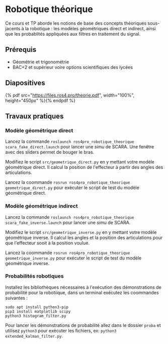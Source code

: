 # Robotique théorique

Ce cours et TP aborde les notions de base des concepts théoriques sous-jacents à la robotique : les modèles géométriques direct et indirect, ainsi que les probablités appliquées aux filtres en traitement du signal.

## Prérequis

* Géométrie et trigonométrie
* BAC+2 et supérieur voire options scientifiques des lycées

## Diapositives

{% pdf src="https://files.ros4.pro/theorie.pdf", width="100%", height="450px" %}{% endpdf %}

## Travaux pratiques 
### Modèle géométrique direct

Lancez la commande `roslaunch ros4pro_robotique_theorique scara_fake_direct.launch` pour lancer une *simu* de SCARA. Une fenêtre avec des sliders permet de bouger le bras.

Modifiez le script `src/geometrique_direct.py` en y mettant votre modèle géométrique direct. Il calcul la position de l'effecteur à partir des angles des articulations.

Lancez la coommande `rosrun ros4pro_robotique_theorique geometrique_direct.py` pour exécuter le script de test du modèle géométrique direct.

### Modèle géométrique indirect

Lancez la commande `roslaunch ros4pro_robotique_theorique scara_fake_inverse.launch` pour lancer une *simu* de SCARA.

Modifiez le script `src/geometrique_inverse.py` en y mettant votre modèle géométrique inverse. Il calcul les angles et la position des articulations pour que l'effecteur sooit à la position voulue.

Lancez la coommande `rosrun ros4pro_robotique_theorique geometrique_inverse.py` pour exécuter le script de test du modèle géométrique inverse.

### Probabilités robotiques
Installez les bibliothèques nécessaires à l'exécution des démonstrations de probabilité pour la robotiique, dans un terminal exécutez les coommandes suivantes :

```
sudo apt install python3-pip
pip3 install matplotlib scipy
python3 histogram_filter.py
```

Pour lancer les démonstrations de probabilité allez dans le dossier `proba` et utilisez `python3` pour exécuter les fichiers, ex: `python3 extended_kalman_filter.py`.

